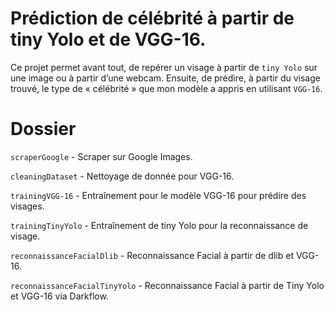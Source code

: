 # Prédiction de célébrité à partir de tiny Yolo et de VGG-16.

Ce projet permet avant tout, de repérer un visage à partir de `tiny Yolo` sur une image ou à partir d’une webcam. Ensuite, de prédire, à partir du visage trouvé, le type de « célébrité » que mon modèle a appris en utilisant `VGG-16`.

# Dossier
`scraperGoogle` - Scraper sur Google Images.

`cleaningDataset` - Nettoyage de donnée pour VGG-16.

`trainingVGG-16` - Entraînement pour le modèle VGG-16 pour prédire des visages.

`trainingTinyYolo` - Entraînement de tiny Yolo pour la reconnaissance de visage.

`reconnaissanceFacialDlib` - Reconnaissance Facial à partir de dlib et VGG-16.

`reconnaissanceFacialTinyYolo` - Reconnaissance Facial à partir de Tiny Yolo et VGG-16 via Darkflow.
